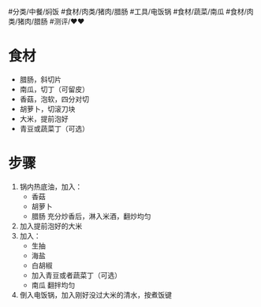 #分类/中餐/焖饭 #食材/肉类/猪肉/腊肠 #工具/电饭锅 #食材/蔬菜/南瓜 #食材/肉类/猪肉/腊肠 #测评/❤️❤️

# 食材
- 腊肠，斜切片
- 南瓜，切丁（可留皮）
- 香菇，泡软，四分对切
- 胡萝卜，切滚刀块
- 大米，提前泡好
- 青豆或蔬菜丁（可选）

# 步骤
1. 锅内热底油，加入：
   - 香菇
   - 胡萝卜
   - 腊肠
    充分炒香后，淋入米酒，翻炒均匀
2. 加入提前泡好的大米
3. 加入：
   - 生抽
   - 海盐
   - 白胡椒
   - 加入青豆或者蔬菜丁（可选）
   - 南瓜
	翻拌均匀
1. 倒入电饭锅，加入刚好没过大米的清水，按煮饭键